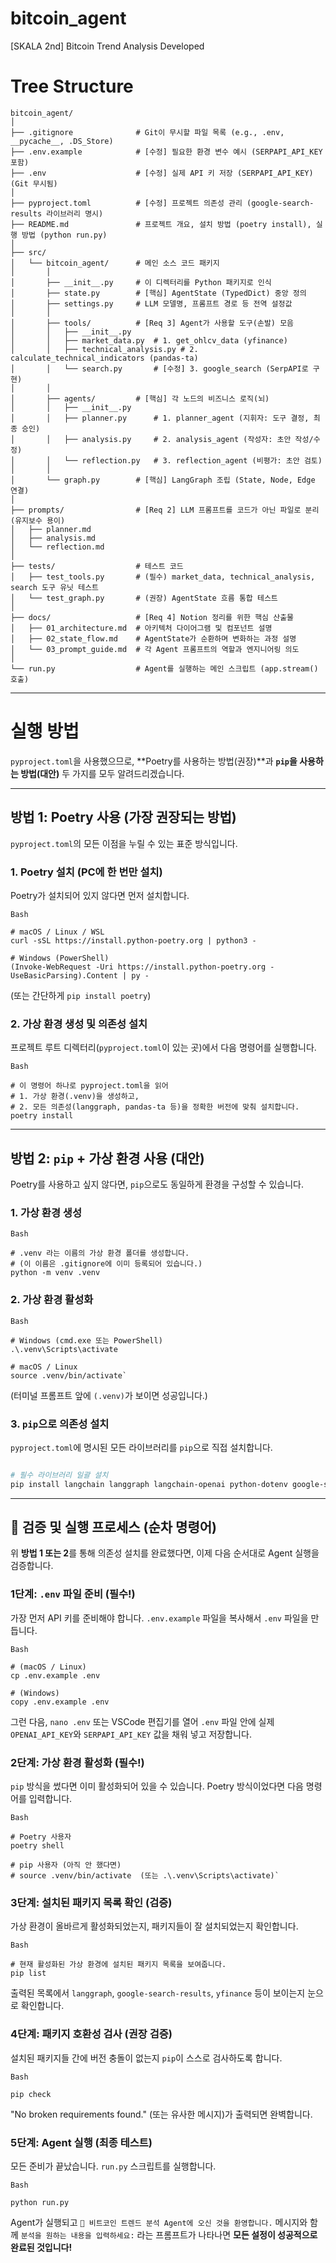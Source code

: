 # bitcoin_agent
[SKALA 2nd] Bitcoin Trend Analysis Developed

# Tree Structure
    bitcoin_agent/
    │
    ├── .gitignore              # Git이 무시할 파일 목록 (e.g., .env, __pycache__, .DS_Store)
    ├── .env.example            # [수정] 필요한 환경 변수 예시 (SERPAPI_API_KEY 포함)
    ├── .env                    # [수정] 실제 API 키 저장 (SERPAPI_API_KEY) (Git 무시됨)
    │
    ├── pyproject.toml          # [수정] 프로젝트 의존성 관리 (google-search-results 라이브러리 명시)
    ├── README.md               # 프로젝트 개요, 설치 방법 (poetry install), 실행 방법 (python run.py)
    │
    ├── src/
    │   └── bitcoin_agent/      # 메인 소스 코드 패키지
    │       │
    │       ├── __init__.py     # 이 디렉터리를 Python 패키지로 인식
    │       ├── state.py        # [핵심] AgentState (TypedDict) 중앙 정의
    │       ├── settings.py     # LLM 모델명, 프롬프트 경로 등 전역 설정값
    │       │
    │       ├── tools/          # [Req 3] Agent가 사용할 도구(손발) 모음
    │       │   ├── __init__.py
    │       │   ├── market_data.py  # 1. get_ohlcv_data (yfinance)
    │       │   ├── technical_analysis.py # 2. calculate_technical_indicators (pandas-ta)
    │       │   └── search.py       # [수정] 3. google_search (SerpAPI로 구현)
    │       │
    │       ├── agents/         # [핵심] 각 노드의 비즈니스 로직(뇌)
    │       │   ├── __init__.py
    │       │   ├── planner.py      # 1. planner_agent (지휘자: 도구 결정, 최종 승인)
    │       │   ├── analysis.py     # 2. analysis_agent (작성자: 초안 작성/수정)
    │       │   └── reflection.py   # 3. reflection_agent (비평가: 초안 검토)
    │       │
    │       └── graph.py        # [핵심] LangGraph 조립 (State, Node, Edge 연결)
    │
    ├── prompts/                # [Req 2] LLM 프롬프트를 코드가 아닌 파일로 분리 (유지보수 용이)
    │   ├── planner.md
    │   ├── analysis.md
    │   └── reflection.md
    │
    ├── tests/                  # 테스트 코드
    │   ├── test_tools.py       # (필수) market_data, technical_analysis, search 도구 유닛 테스트
    │   └── test_graph.py       # (권장) AgentState 흐름 통합 테스트
    │
    ├── docs/                   # [Req 4] Notion 정리를 위한 핵심 산출물
    │   ├── 01_architecture.md  # 아키텍처 다이어그램 및 컴포넌트 설명
    │   ├── 02_state_flow.md    # AgentState가 순환하며 변화하는 과정 설명
    │   └── 03_prompt_guide.md  # 각 Agent 프롬프트의 역할과 엔지니어링 의도
    │
    └── run.py                  # Agent를 실행하는 메인 스크립트 (app.stream() 호출)
---
# 실행 방법
`pyproject.toml`을 사용했으므로, **Poetry를 사용하는 방법(권장)**과 **`pip`을 사용하는 방법(대안)** 두 가지를 모두 알려드리겠습니다.

---

## 방법 1: Poetry 사용 (가장 권장되는 방법)

`pyproject.toml`의 모든 이점을 누릴 수 있는 표준 방식입니다.

### 1. Poetry 설치 (PC에 한 번만 설치)

Poetry가 설치되어 있지 않다면 먼저 설치합니다.
```
Bash
```
```
# macOS / Linux / WSL
curl -sSL https://install.python-poetry.org | python3 -

# Windows (PowerShell)
(Invoke-WebRequest -Uri https://install.python-poetry.org -UseBasicParsing).Content | py -
```
(또는 간단하게 `pip install poetry`)

### 2. 가상 환경 생성 및 의존성 설치

프로젝트 루트 디렉터리(`pyproject.toml`이 있는 곳)에서 다음 명령어를 실행합니다.

```
Bash
```
```
# 이 명령어 하나로 pyproject.toml을 읽어
# 1. 가상 환경(.venv)을 생성하고,
# 2. 모든 의존성(langgraph, pandas-ta 등)을 정확한 버전에 맞춰 설치합니다.
poetry install
```

---

## 방법 2: `pip` + 가상 환경 사용 (대안)

Poetry를 사용하고 싶지 않다면, `pip`으로도 동일하게 환경을 구성할 수 있습니다.

### 1. 가상 환경 생성

```
Bash
```
```
# .venv 라는 이름의 가상 환경 폴더를 생성합니다.
# (이 이름은 .gitignore에 이미 등록되어 있습니다.)
python -m venv .venv
```
### 2. 가상 환경 활성화

```
Bash
```
```
# Windows (cmd.exe 또는 PowerShell)
.\.venv\Scripts\activate

# macOS / Linux
source .venv/bin/activate`
```
(터미널 프롬프트 앞에 `(.venv)`가 보이면 성공입니다.)

### 3. `pip`으로 의존성 설치

`pyproject.toml`에 명시된 모든 라이브러리를 `pip`으로 직접 설치합니다.

```Bash

# 필수 라이브러리 일괄 설치
pip install langchain langgraph langchain-openai python-dotenv google-search-results yfinance pandas pandas-ta
```
---

## 🚀 검증 및 실행 프로세스 (순차 명령어)

위 **방법 1 또는 2**를 통해 의존성 설치를 완료했다면, 이제 다음 순서대로 Agent 실행을 검증합니다.

### 1단계: `.env` 파일 준비 (필수!)

가장 먼저 API 키를 준비해야 합니다. `.env.example` 파일을 복사해서 `.env` 파일을 만듭니다.

```
Bash
```
```
# (macOS / Linux)
cp .env.example .env

# (Windows)
copy .env.example .env
```
그런 다음, `nano .env` 또는 VSCode 편집기를 열어 `.env` 파일 안에 실제 `OPENAI_API_KEY`와 `SERPAPI_API_KEY` 값을 채워 넣고 저장합니다.

### 2단계: 가상 환경 활성화 (필수!)

`pip` 방식을 썼다면 이미 활성화되어 있을 수 있습니다. Poetry 방식이었다면 다음 명령어를 입력합니다.

```
Bash
```
```
# Poetry 사용자
poetry shell

# pip 사용자 (아직 안 했다면)
# source .venv/bin/activate  (또는 .\.venv\Scripts\activate)`
```
### 3단계: 설치된 패키지 목록 확인 (검증)

가상 환경이 올바르게 활성화되었는지, 패키지들이 잘 설치되었는지 확인합니다.
```
Bash
```
```
# 현재 활성화된 가상 환경에 설치된 패키지 목록을 보여줍니다.
pip list
```
출력된 목록에서 `langgraph`, `google-search-results`, `yfinance` 등이 보이는지 눈으로 확인합니다.

### 4단계: 패키지 호환성 검사 (권장 검증)

설치된 패키지들 간에 버전 충돌이 없는지 `pip`이 스스로 검사하도록 합니다.

```
Bash
```
```
pip check
```
"No broken requirements found." (또는 유사한 메시지)가 출력되면 완벽합니다.

### 5단계: Agent 실행 (최종 테스트)

모든 준비가 끝났습니다. `run.py` 스크립트를 실행합니다.

```
Bash
```
```
python run.py
```
Agent가 실행되고 `🤖 비트코인 트렌드 분석 Agent에 오신 것을 환영합니다.` 메시지와 함께 `분석을 원하는 내용을 입력하세요:` 라는 프롬프트가 나타나면 **모든 설정이 성공적으로 완료된 것입니다!**